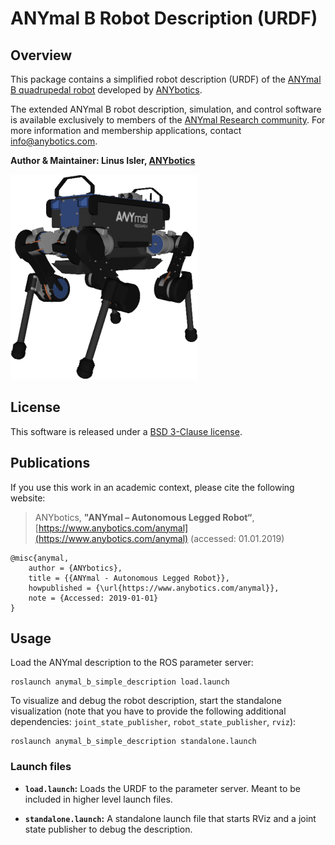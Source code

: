 # ANYmal B Robot Description (URDF)
## Overview

This package contains a simplified robot description (URDF) of the [ANYmal B quadrupedal robot](https://www.anybotics.com/anymal) developed by [ANYbotics](https://www.anybotics.com).

The extended ANYmal B robot description, simulation, and control software is available exclusively to members of the [ANYmal Research community](https://www.anymal-research.org). For more information and membership applications, contact info@anybotics.com.

**Author & Maintainer: Linus Isler, [ANYbotics](https://www.anybotics.com)**

[![ANYmal B Robot Description](doc/anymal_b_rviz.png)](doc/anymal_b_rviz.png)

## License

This software is released under a [BSD 3-Clause license](LICENSE).

## Publications

If you use this work in an academic context, please cite the following website:

> ANYbotics,
> **"ANYmal – Autonomous Legged Robot“**,
> [https://www.anybotics.com/anymal](https://www.anybotics.com/anymal) (accessed: 01.01.2019)

    @misc{anymal,
        author = {ANYbotics},
        title = {{ANYmal - Autonomous Legged Robot}},
        howpublished = {\url{https://www.anybotics.com/anymal}},
        note = {Accessed: 2019-01-01}
    }

## Usage

Load the ANYmal description to the ROS parameter server:

    roslaunch anymal_b_simple_description load.launch

To visualize and debug the robot description, start the standalone visualization (note that you have to provide the following additional dependencies: `joint_state_publisher`, `robot_state_publisher`, `rviz`):

    roslaunch anymal_b_simple_description standalone.launch

### Launch files

* **`load.launch`:** Loads the URDF to the parameter server. Meant to be included in higher level launch files.

* **`standalone.launch`:** A standalone launch file that starts RViz and a joint state publisher to debug the description.
